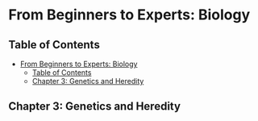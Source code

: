 # From Beginners to Experts: Biology
## Table of Contents
- [From Beginners to Experts: Biology](#from-beginners-to-experts-biology)
  - [Table of Contents](#table-of-contents)
  - [Chapter 3: Genetics and Heredity](#chapter-3-genetics-and-heredity)

## Chapter 3: Genetics and Heredity
